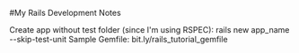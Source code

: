 #My Rails Development Notes

Create app without test folder (since I'm using RSPEC):
	rails new app_name --skip-test-unit
Sample Gemfile:
	bit.ly/rails_tutorial_gemfile